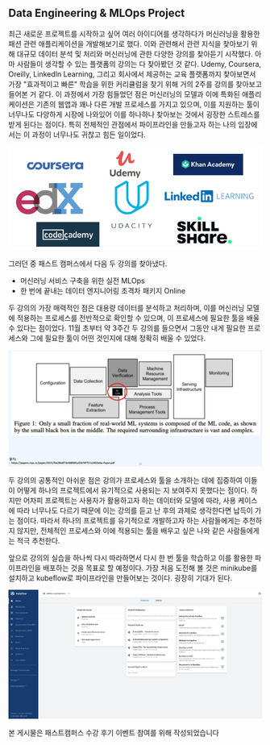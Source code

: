 ## Data Engineering & MLOps Project

최근 새로운 프로젝트를 시작하고 싶어 여러 아이디어를 생각하다가 머신러닝을 활용한 패션 관련 애플리케이션을 개발해보기로 했다. 이와 관련해서 관련 지식을 찾아보기 위해 대규모 데이터 분석 및 처리와 머신러닝에 관한 다양한 강의를 찾아듣기 시작했다. 아마 사람들이 생각할 수 있는 플랫폼의 강의는 다 찾아봤던 것 같다. Udemy, Coursera, Oreilly, LinkedIn Learning, 그리고 회사에서 제공하는 교육 플랫폼까지 찾아보면서 가장 "효과적이고 빠른" 학습을 위한 커리큘럼을 찾기 위해 거의 2주를 강의를 찾아보고 들어본 거 같다. 이 과정에서 가장 힘들었던 점은 머신러닝의 모델과 이에 특화된 애플리케이션은 기존의 웹앱과 꽤나 다른 개발 프로세스를 가지고 있으며, 이를 지원하는 툴이 너무나도 다양하게 시장에 나와있어 이를 하나하나 찾아보는 것에서 굉장한 스트레스를 받게 된다는 점이다. 특히 전체적인 관점에서 파이프라인을 만들고자 하는 나의 입장에서는 이 과정이 너무나도 귀찮고 힘든 일이었다.

<img src="./doc/online-learning-platform.png" />

그러던 중 패스트 캠퍼스에서 다음 두 강의를 찾아냈다.
- 머신러닝 서비스 구축을 위한 실전 MLOps
- 한 번에 끝내는 데이터 엔지니어링 초격차 패키지 Online

두 강의의 가장 매력적인 점은 대용량 데이터를 분석하고 처리하며, 이를 머신러닝 모델에 적용하는 프로세스를 전반적으로 확인할 수 있으며, 이 프로세스에 필요한 툴을 배울 수 있다는 점이었다. 11월 초부터 약 3주간 두 강의를 들으면서 그동안 내게 필요한 프로세스와 그에 필요한 툴이 어떤 것인지에 대해 정확히 배울 수 있었다.

<img src="./doc/real-world-ML.png" /> 

두 강의의 공통적인 아쉬운 점은 강의가 프로세스와 툴을 소개하는 데에 집중하여 이들이 어떻게 하나의 프로젝트에서 유기적으로 사용되는 지 보여주지 못했다는 점이다. 하지만 어차피 프로젝트는 사용자가 활용하고자 하는 데이터와 모델에 따라, 사용 케이스에 따라 너무나도 다르기 때문에 이는 강의를 듣고 난 후의 과제로 생각한다면 납득이 가는 점이다. 따라서 하나의 프로젝트를 유기적으로 개발하고자 하는 사람들에게는 추천하지 않지만, 전체적인 프로세스와 이에 적용되는 툴을 배우고 싶은 나와 같은 사람들에게는 적극 추천한다.

앞으로 강의의 실습을 하나씩 다시 따라하면서 다시 한 번 툴을 학습하고 이를 활용한 파이프라인을 배포하는 것을 목표로 할 예정이다. 가장 처음 도전해 볼 것은 minikube를 설치하고 kubeflow로 파이프라인을 만들어보는 것이다. 굉장히 기대가 된다.

<img src="./doc/kubeflow.png" /> 

본 게시물은 패스트캠퍼스 수강 후기 이벤트 참여를 위해 작성되었습니다